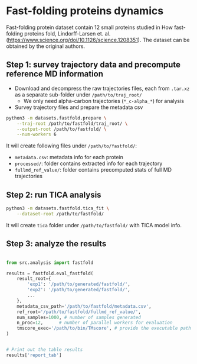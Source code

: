# Fast-folding proteins dynamics

Fast-folding protein dataset contain 12 small proteins studied in How fast-folding proteins fold, Lindorff-Larsen et. al. (https://www.science.org/doi/10.1126/science.1208351). The dataset can be obtained by the original authors. 


## Step 1: survey trajectory data and precompute reference MD information
- Download and decompress the raw trajectories files, each from `.tar.xz` as a separate sub-folder under `/path/to/traj_root/`
    - We only need alpha-carbon trajectories (`*_c-alpha_*`) for analysis
- Survey trajectory files and prepare the metadata csv

```bash
python3 -m datasets.fastfold.prepare \
    --traj-root /path/to/fastfold/traj_root/ \
    --output-root /path/to/fastfold/ \
    --num-workers 6
```

It will create following files under `/path/to/fastfold/`:

- `metadata.csv`: metadata info for each protein
- `processed/`: folder contains extracted info for each trajectory
- `fullmd_ref_value/`: folder contains precomputed stats of full MD trajectories

## Step 2: run TICA analysis

```bash
python3 -m datasets.fastfold.tica_fit \
    --dataset-root /path/to/fastfold/
```

It will create `tica` folder under `/path/to/fastfold/` with TICA model info.


## Step 3: analyze the results

```python

from src.analysis import fastfold

results = fastfold.eval_fastfold(
    result_root={
        'exp1': '/path/to/generated/fastfold/',
        'exp2': '/path/to/generated/fastfold/',
        ...
    },
    metadata_csv_path='/path/to/fastfold/metadata.csv',
    ref_root='/path/to/fastfold/fullmd_ref_value/',
    num_samples=1000, # number of samples generated
    n_proc=12,      # number of parallel workers for evaluation
    tmscore_exec='/path/to/bin/TMscore', # provide the executable path if the env variable TMSCORE is not set
)


# Print out the table results
results['report_tab']
```